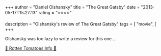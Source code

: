 +++
author = "Daniel Olshansky"
title = "The Great Gatsby"
date = "2013-05-17T15:27:13"
rating = "⭐⭐⭐⭐"

description = "Olshansky's review of The Great Gatsby"
tags = [
    "movie",
]
+++


Olshansky was too lazy to write a review for this one...

[🍅 Rotten Tomatoes Info 🍅](https://www.rottentomatoes.com//m/the_great_gatsby_2013)